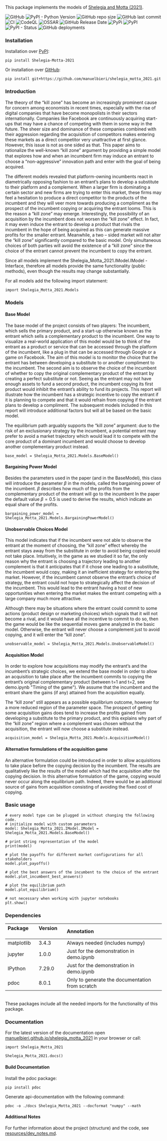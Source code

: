 This package implements the models of [Shelegia and Motta (2021)]().

![GitHub](https://img.shields.io/github/license/manuelbieri/shelegia_motta_2021)
![PyPI - Python Version](https://img.shields.io/pypi/pyversions/Shelegia-Motta-2021)
![GitHub repo size](https://img.shields.io/github/repo-size/manuelbieri/shelegia_motta_2021)
![GitHub last commit](https://img.shields.io/github/last-commit/manuelbieri/shelegia_motta_2021)
![CI](https://github.com/manuelbieri/shelegia_motta_2021/actions/workflows/ci.yml/badge.svg)
![CodeQL](https://github.com/manuelbieri/shelegia_motta_2021/actions/workflows/codeql-analysis.yml/badge.svg)
![OSSAR](https://github.com/manuelbieri/shelegia_motta_2021/actions/workflows/ossar-analysis.yml/badge.svg)
![GitHub Release Date](https://img.shields.io/github/release-date/manuelbieri/shelegia_motta_2021)
![PyPi](https://github.com/manuelbieri/shelegia_motta_2021/actions/workflows/pypi.yml/badge.svg)
![PyPI](https://img.shields.io/pypi/v/Shelegia-Motta-2021)
![PyPI - Status](https://img.shields.io/pypi/status/Shelegia-Motta-2021)
![GitHub deployments](https://img.shields.io/github/deployments/manuelbieri/shelegia_motta_2021/github-pages?label=Documentation)

### Installation
Installation over [PyPI](https://pypi.org/project/Shelegia-Motta-2021/):
```
pip install Shelegia-Motta-2021
```

Or installation over [GitHub](https://github.com/manuelbieri/shelegia_motta_2021):
```
pip install git+https://github.com/manuelbieri/shelegia_motta_2021.git
```

### Introduction

The theory of the “kill zone” has become an increasingly prominent cause for concern among economists in recent times, especially with the rise of digital companies that have become monopolists in their sectors internationally. Companies like Facebook are continuously acquiring start-ups that may have a chance of competing with them in some way in the future. The sheer size and dominance of these companies combined with their aggression regarding the acquisition of competitors makes entering these markets as a direct competitor very unattractive at first glance. However, this issue is not as one sided as that. This paper aims to rationalize the well-known “kill zone” argument by providing a simple model that explores how and when an incumbent ﬁrm may induce an entrant to choose a “non-aggressive” innovation path and enter with the goal of being acquired.

The different models revealed that platform-owning incumbents react in diametrically opposing fashion to an entrant’s plans to develop a substitute to their platform and a complement. When a larger firm is dominating a certain sector and new firms are trying to enter this market, these firms may feel a hesitation to produce a direct competitor to the products of the incumbent and they will veer more towards producing a compliment as the prospect of the incumbent copying or acquiring the entrant looms. This is the reason a “kill zone” may emerge. Interestingly, the possibility of an acquisition by the incumbent does not worsen the “kill zone” effect. In fact, it may even induce the entrant to develop a product that rivals the incumbent in the hope of being acquired as this can generate massive profits for the smaller entrant. Meanwhile, a two – sided market will not alter the “kill zone” significantly compared to the basic model. Only simultaneous choices of both parties will avoid the existence of a “kill zone” since the choice of the entrant cannot prevent the incumbent to copy the entrant.


Since all models implement the Shelegia_Motta_2021.IModel.IModel - Interface, therefore all models provide the same functionality (public methods), even though the results may change substantially.

For all models add the following import statement:
```
import Shelegia_Motta_2021.Models
```

### Models
#### Base Model

The base model of the project consists of two players: The incumbent, which sells the primary product,
and a start-up otherwise known as the entrant which sells a complementary product to the incumbent.
One way to visualize a real-world application of this model would be to think of the entrant as a product or service
that can be accessed through the platform of the incumbent, like a plug in that can be accessed through Google or a game on Facebook.
The aim of this model is to monitor the choice that the entrant has between developing a substitute to or
another compliment to the incumbent. The second aim is to observe the choice of the incumbent of whether
to copy the original complementary product of the entrant by creating a perfect substitute or not.
Seeing as the entrant may not have enough assets to fund a second product, the incumbent copying its first product
would inhibit the entrant’s ability to fund its projects. This report will illustrate how the incumbent has a strategic incentive to copy
the entrant if it is planning to compete and that it would refrain from copying if the entrant plans to develop a compliment.
The subsequent models included in this report will introduce additional factors but will all be based on the basic model.

The equilibrium path arguably supports the “kill zone” argument: due to the risk of an exclusionary strategy by the incumbent,
a potential entrant may prefer to avoid a market trajectory which would lead it to compete with the core product of a dominant incumbent
and would choose to develop another complementary product instead.

```
base_model = Shelegia_Motta_2021.Models.BaseModel()
```

#### Bargaining Power Model

Besides the parameters used in the paper (and in the BaseModel), this class will introduce the parameter $\beta$ in the models, called
the bargaining power of the incumbent. $\beta$ describes how much of the profits from the complementary product of the entrant will go to the incumbent
In the paper the default value $\beta=0.5$ is used to derive the results, which indicate an equal share of the profits.

```
bargaining_power_model = Shelegia_Motta_2021.Models.BargainingPowerModel()
```

#### Unobservable Choices Model

This model indicates that if the incumbent were not able to observe the entrant at the moment of choosing,
the “kill zone” effect whereby the entrant stays away from the substitute in order to avoid being copied would not take place.
Intuitively, in the game as we studied it so far, the only reason why the entrant is choosing a trajectory leading to another complement
is that it anticipates that if it chose one leading to a substitute, the incumbent would copy, making it an inefficient strategy
for entering the market. However, if the incumbent cannot observe the entrant’s choice of strategy, the entrant could not hope to strategically affect the decision
of the incumbent. This would lead to the entrant having a host of new opportunities when entering the market makes the entrant competing with a large company much more attractive.

Although there may be situations where the entrant could commit to some actions (product design or marketing choices)
which signals that it will not become a rival, and it would have all the incentive to commit to do so,
then the game would be like the sequential moves game analyzed in the basic model.
Otherwise, the entrant will never choose a complement just to avoid copying, and it will enter the “kill zone”.

```
unobservable_model = Shelegia_Motta_2021.Models.UnobservableModel()
```

#### Acquisition Model

In order to explore how acquisitions may modify the entrant’s and the incumbent’s strategic choices, we extend the base model
in order to allow an acquisition to take place after the incumbent commits to copying the entrant’s original complementary product
(between t=1 and t=2, see demo.ipynb "Timing of the game"). We assume that the incumbent and the entrant share the gains (if any) attained from the acquisition equally.

The “kill zone” still appears as a possible equilibrium outcome, however for a more reduced region of the parameter space.
The prospect of getting some acquisition gains does tend to increase the profits gained from developing a substitute to the primary product,
and this explains why part of the “kill zone” region where a complement was chosen without the acquisition, the entrant will now choose a substitute instead.

```
acquisition_model = Shelegia_Motta_2021.Models.AcquisitionModel()
```

#### Alternative formulations of the acquisition game
An alternative formulation could be introduced in order to allow acquisitions to take place before the copying decision by the incumbent. The results are qualitatively like the results of the model which had the acquisition after the copying decision. In this alternative formulation of the game, copying would never occur along the equilibrium path. Indeed, there would be an additional source of gains from acquisition consisting of avoiding the fixed cost of copying.


### Basic usage

```
# every model type can be plugged in without changing the following code.
# initialize model with custom parameters
model: Shelegia_Motta_2021.IModel.IModel = Shelegia_Motta_2021.Models.BaseModel()

# print string representation of the model
print(model)

# plot the payoffs for different market configurations for all stakeholders
model.plot_payoffs()

# plot the best answers of the incumbent to the choice of the entrant
model.plot_incumbent_best_answers()

# plot the equilibrium path
model.plot_equilibrium()

# not necessary when working with jupyter notebooks
plt.show()
```

### Dependencies

| Package &emsp;| Version &emsp; | Annotation &emsp;                                     |
|:-----------|:---------|:------------------------------------------------|
| matplotlib | 3.4.3    | Always needed (includes numpy)                  |
| jupyter    | 1.0.0    | Just for the demonstration in demo.ipynb        |
| IPython    | 7.29.0   | Just for the demonstration in demo.ipynb        |
| pdoc       | 8.0.1    | Only to generate the documentation from scratch |
<br>
These packages include all the needed imports for the functionality of this package.

### Documentation
For the latest version of the documentation open [manuelbieri.github.io/shelegia_motta_2021](https://manuelbieri.github.io/shelegia_motta_2021/Shelegia_Motta_2021.html) in your browser or call:
```
import Shelegia_Motta_2021

Shelegia_Motta_2021.docs()
```

#### Build Documentation
Install the pdoc package:
```
pip install pdoc
```
Generate api-documentation with the following command:
```
pdoc -o ./docs Shelegia_Motta_2021 --docformat "numpy" --math
```

#### Additional Notes
For further information about the project (structure) and the code, see [resources/dev_notes.md](https://github.com/manuelbieri/shelegia_motta_2021/blob/master/resources/dev_notes.md).
